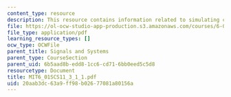 ```yaml
---
content_type: resource
description: This resource contains information related to simulating cascade.
file: https://ol-ocw-studio-app-production.s3.amazonaws.com/courses/6-01sc-introduction-to-electrical-engineering-and-computer-science-i-spring-2011/20aab3dc63a9ff98b02677081a80156a_MIT6_01SCS11_3_1_1.pdf
file_type: application/pdf
learning_resource_types: []
ocw_type: OCWFile
parent_title: Signals and Systems
parent_type: CourseSection
parent_uid: 6b5aad8b-edd8-1cc6-cd71-6bb0eed5c5d8
resourcetype: Document
title: MIT6_01SCS11_3_1_1.pdf
uid: 20aab3dc-63a9-ff98-b026-77081a80156a
---
```

